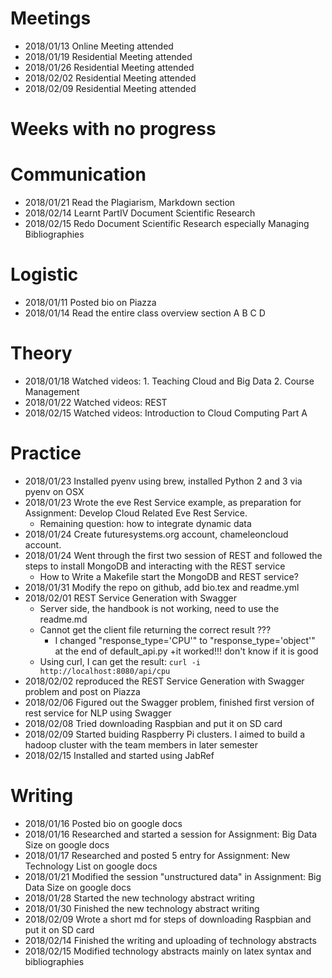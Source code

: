 # Meetings

* 2018/01/13 Online Meeting attended 
* 2018/01/19 Residential Meeting attended 
* 2018/01/26 Residential Meeting attended 
* 2018/02/02 Residential Meeting attended 
* 2018/02/09 Residential Meeting attended 

# Weeks with no progress

# Communication
* 2018/01/21 Read the Plagiarism, Markdown section 
* 2018/02/14 Learnt PartIV Document Scientific Research
* 2018/02/15 Redo Document Scientific Research especially Managing Bibliographies

# Logistic

* 2018/01/11 Posted bio on Piazza
* 2018/01/14 Read the entire class overview section A B C D

# Theory

* 2018/01/18 Watched videos: 1. Teaching Cloud and Big Data 2. Course Management
* 2018/01/22 Watched videos: REST
* 2018/02/15 Watched videos: Introduction to Cloud Computing Part A


# Practice
* 2018/01/23 Installed pyenv using brew, installed Python 2 and 3 via pyenv on OSX
* 2018/01/23 Wrote the eve Rest Service example, as preparation for Assignment: Develop Cloud Related Eve Rest Service.
    + Remaining question: how to integrate dynamic data
* 2018/01/24 Create futuresystems.org account, chameleoncloud account.
* 2018/01/24 Went through the first two session of REST and followed the steps to install MongoDB and interacting with the REST service
	+ How to Write a Makefile start the MongoDB and REST service?
* 2018/01/31 Modify the repo on github, add bio.tex and readme.yml
* 2018/02/01 REST Service Generation with Swagger
    + Server side, the handbook is not working, need to use the readme.md
    + Cannot get the client file returning the correct result ???
        + I changed "response_type='CPU'" to "response_type='object'" at the end of default_api.py
        +it worked!!! don't know if it is good
    + Using curl, I can get the result: ```curl -i http://localhost:8080/api/cpu```
* 2018/02/02 reproduced the REST Service Generation with Swagger problem and post on Piazza
* 2018/02/06 Figured out the Swagger problem, finished first version of rest service for NLP using Swagger
* 2018/02/08 Tried downloading Raspbian and put it on SD card
* 2018/02/09 Started buiding Raspberry Pi clusters. I aimed to build a hadoop cluster with the team members in later semester 
* 2018/02/15 Installed and started using JabRef

# Writing

* 2018/01/16 Posted bio on google docs
* 2018/01/16 Researched and started a session for Assignment: Big Data Size on google docs
* 2018/01/17 Researched and posted 5 entry for Assignment: New Technology List on google docs
* 2018/01/21 Modified the session "unstructured data" in Assignment: Big Data Size on google docs
* 2018/01/28 Started the new technology abstract writing
* 2018/01/30 Finished the new technology abstract writing
* 2018/02/09 Wrote a short md for steps of downloading Raspbian and put it on SD card
* 2018/02/14 Finished the writing and uploading of technology abstracts
* 2018/02/15 Modified technology abstracts mainly on latex syntax and bibliographies